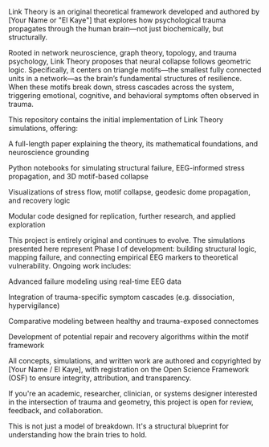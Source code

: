 Link Theory is an original theoretical framework developed and authored by [Your Name or "El Kaye"] that explores how psychological trauma propagates through the human brain—not just biochemically, but structurally.

Rooted in network neuroscience, graph theory, topology, and trauma psychology, Link Theory proposes that neural collapse follows geometric logic. Specifically, it centers on triangle motifs—the smallest fully connected units in a network—as the brain’s fundamental structures of resilience. When these motifs break down, stress cascades across the system, triggering emotional, cognitive, and behavioral symptoms often observed in trauma.

This repository contains the initial implementation of Link Theory simulations, offering:

A full-length paper explaining the theory, its mathematical foundations, and neuroscience grounding

Python notebooks for simulating structural failure, EEG-informed stress propagation, and 3D motif-based collapse

Visualizations of stress flow, motif collapse, geodesic dome propagation, and recovery logic

Modular code designed for replication, further research, and applied exploration

This project is entirely original and continues to evolve. The simulations presented here represent Phase I of development: building structural logic, mapping failure, and connecting empirical EEG markers to theoretical vulnerability. Ongoing work includes:

Advanced failure modeling using real-time EEG data

Integration of trauma-specific symptom cascades (e.g. dissociation, hypervigilance)

Comparative modeling between healthy and trauma-exposed connectomes

Development of potential repair and recovery algorithms within the motif framework

All concepts, simulations, and written work are authored and copyrighted by [Your Name / El Kaye], with registration on the Open Science Framework (OSF) to ensure integrity, attribution, and transparency.

If you're an academic, researcher, clinician, or systems designer interested in the intersection of trauma and geometry, this project is open for review, feedback, and collaboration.

This is not just a model of breakdown. It's a structural blueprint for understanding how the brain tries to hold.
